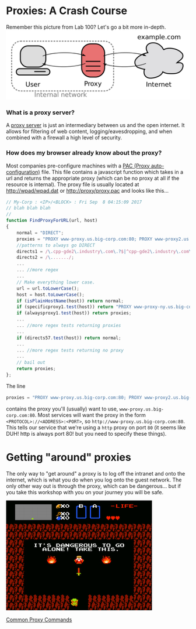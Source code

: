 # Proxies: A Crash Course
Remember this picture from Lab 100? Let's go a bit more in-depth. 
![](images/proxy.svg.png)

### What is a proxy server?
A [proxy server](https://en.wikipedia.org/wiki/Proxy_server) is just 
an intermediary between us and the open internet.  It allows for filtering 
of web content, logging/eavesdropping, and when combined with a firewall
a high level of security.  

### How does my browser already know about the proxy? 
Most companies pre-configure machines with a 
[PAC (Proxy auto-configuration)](https://en.wikipedia.org/wiki/Proxy_auto-config) file. 
This file contains a javascript function which takes in a url and returns
the appropriate proxy (which can be no proxy at all if the resource is internal). 
The proxy file is usually located at [http://wpad/wpad.dat](http://wpad/wpad.dat) or [http://proxy/proxy.pac](http://proxy/proxy.pac)
and looks like this...
```js
// My-Corp : <IP>/<BLOCK> : Fri Sep  8 04:15:09 2017
// blah blah blah
//
function FindProxyForURL(url, host)
{
    normal = "DIRECT";
    proxies = "PROXY www-proxy.us.big-corp.com:80; PROXY www-proxy2.us.big-corp.com:80; DIRECT;";
    //patterns to always go DIRECT
    directs1 = /\.cpp-gde2\.industry\.com\.?$|^cpp-gde2\.industry\.com\.?$/;
    directs2 = /\......./;
    ... 
    ... //more regex
    ...
    // Make everything lower case.
    url = url.toLowerCase();
    host = host.toLowerCase();
    if (isPlainHostName(host)) return normal;
    if (specificproxy1.test(host)) return "PROXY www-proxy-ny.us.big-corp.com:80";
    if (alwaysproxy1.test(host)) return proxies;
    ... 
    ... //more regex tests returning proxies
    ...
    if (directs57.test(host)) return normal;
    ... 
    ... //more regex tests returning no proxy
    ...
    // bail out
    return proxies;
};

```
The line 
```js
proxies = "PROXY www-proxy.us.big-corp.com:80; PROXY www-proxy2.us.big-corp.com:80; DIRECT;";
```
contains the proxy you'll (usually) want to use, `www-proxy.us.big-corp.com:80`.
Most services will want the proxy in the form `<PROTOCOL>://<ADDRESS>:<PORT>`, 
so `http://www-proxy.us.big-corp.com:80`. This tells our service that we're using 
a `http` proxy on port `80` (it seems like DUH! http is always port 80! but you need to specify these things).  

# Getting "around" proxies
The only way to "get around" a proxy is to log off the intranet and onto the internet, 
which is what you do when you log onto the guest network. 
The only other way out is through the proxy, which can be dangerous... 
but if you take this workshop with you on your journey you will be safe.  

![IT'S DANGEROUS TO GO ALONE! TAKE THIS.](images/its-dangerous-take-this.jpg)

[Common Proxy Commands](Proxy-Commands.md)